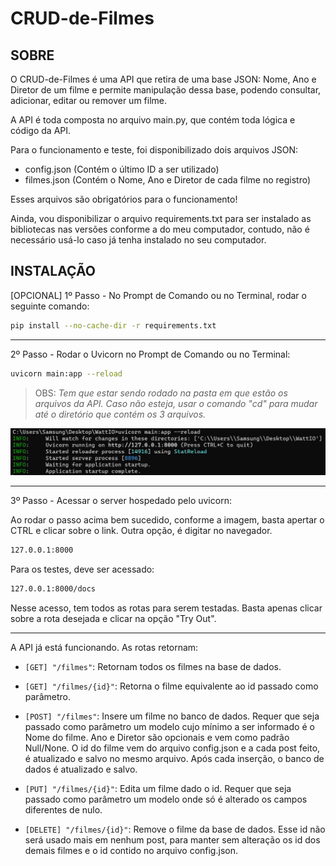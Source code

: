 # CRUD-de-Filmes

## SOBRE
O CRUD-de-Filmes é uma API que retira de uma base JSON: Nome, Ano e Diretor de um filme e permite manipulação dessa base, podendo consultar, adicionar, editar ou remover um filme.

A API é toda composta no arquivo main.py, que contém toda lógica e código da API. 

Para o funcionamento e teste, foi disponibilizado dois arquivos JSON:
  - config.json (Contém o último ID a ser utilizado)
  - filmes.json (Contém o Nome, Ano e Diretor de cada filme no registro)
  
Esses arquivos são obrigatórios para o funcionamento!

Ainda, vou disponibilizar o arquivo requirements.txt para ser instalado as bibliotecas nas versões conforme a do meu computador, contudo, não é necessário usá-lo caso já tenha instalado no seu computador.

## INSTALAÇÃO

[OPCIONAL] 1º Passo - No Prompt de Comando ou no Terminal, rodar o seguinte comando:

```sh
pip install --no-cache-dir -r requirements.txt
```

---------------------------------------------------------------------------

2º Passo - Rodar o Uvicorn no Prompt de Comando ou no Terminal:

```sh
uvicorn main:app --reload
```

> OBS: _Tem que estar sendo rodado na pasta em que estão os arquivos da API. Caso não esteja, usar o comando "cd" para mudar até o diretório que contém os 3 arquivos._

![alt text](Exemplo.jpg)

----------------------------------------------------------------------------

3º Passo - Acessar o server hospedado pelo uvicorn:

Ao rodar o passo acima bem sucedido, conforme a imagem, basta apertar o CTRL e clicar sobre o link.
Outra opção, é digitar no navegador.

```sh
127.0.0.1:8000
```

Para os testes, deve ser acessado:
```sh
127.0.0.1:8000/docs
```
Nesse acesso, tem todos as rotas para serem testadas. Basta apenas clicar sobre a rota desejada e clicar na opção "Try Out".

----------------------------------------------------------------------------

A API já está funcionando. As rotas retornam:

  - `[GET] "/filmes"`: Retornam todos os filmes na base de dados.
  
  - `[GET] "/filmes/{id}"`: Retorna o filme equivalente ao id passado como parâmetro.
  
  - `[POST] "/filmes"`: Insere um filme no banco de dados. Requer que seja passado como parâmetro um modelo cujo mínimo a ser informado é o Nome do filme. Ano e Diretor são opcionais e vem como padrão Null/None. O id do filme vem do arquivo config.json e a cada post feito, é atualizado e salvo no mesmo arquivo. Após cada inserção, o banco de dados é atualizado e salvo.
  
  - `[PUT] "/filmes/{id}"`: Edita um filme dado o id. Requer que seja passado como parâmetro um modelo onde só é alterado os campos diferentes de nulo. 
  
  - `[DELETE] "/filmes/{id}"`: Remove o filme da base de dados. Esse id não será usado mais em nenhum post, para manter sem alteração os id dos demais filmes e o id contido no arquivo config.json.
